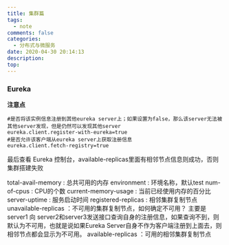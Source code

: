 ```yaml
---
title: 集群篇
tags:
  - note
comments: false
categories:
  - 分布式与微服务
date: 2020-04-30 20:14:13
description:
top:
---
```


### Eureka

**注意点**

```properties
#是否将该实例信息注册到其他eureka server上；如果设置为false，那么该server无法被其他server发现，但是仍然可以发现其他server
eureka.client.register-with-eureka=true
#是否允许该客户端从eureka server上获取注册信息
eureka.client.fetch-registry=true
```

最后查看 Eureka 控制台，available-replicas里面有相邻节点信息则成功，否则集群搭建失败

total-avail-memory : 总共可用的内存
environment : 环境名称，默认test
num-of-cpus : CPU的个数
current-memory-usage : 当前已经使用内存的百分比
server-uptime : 服务启动时间
registered-replicas : 相邻集群复制节点
unavailable-replicas ：不可用的集群复制节点，如何确定不可用？ 主要是server1 向 server2和server3发送接口查询自身的注册信息，如果查询不到，则默认为不可用，也就是说如果Eureka Server自身不作为客户端注册到上面去，则相邻节点都会显示为不可用。
available-replicas ：可用的相邻集群复制节点
